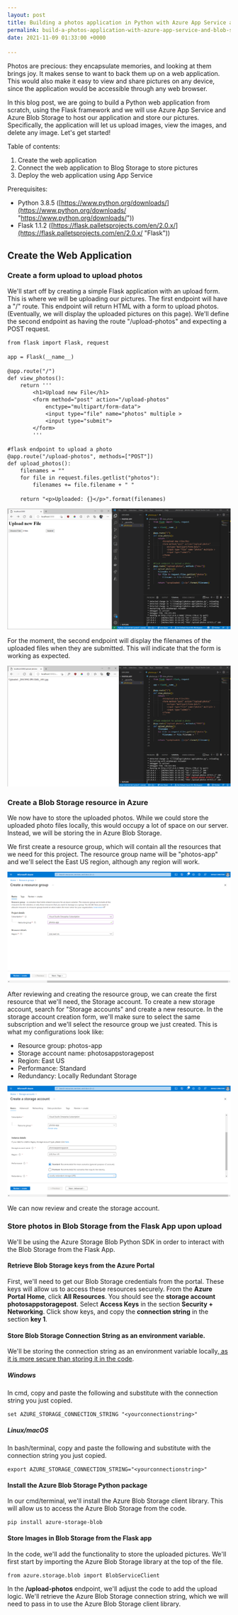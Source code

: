 ```yaml
---
layout: post
title: Building a photos application in Python with Azure App Service and Blob Storage
permalink: build-a-photos-application-with-azure-app-service-and-blob-storage
date: 2021-11-09 01:33:00 +0000

---
```

Photos are precious: they encapsulate memories, and looking at them brings joy. It makes sense to want to back them up on a web application. This would also make it easy to view and share pictures on any device, since the application would be accessible through any web browser.

In this blog post, we are going to build a Python web application from scratch, using the Flask framework and we will use Azure App Service and Azure Blob Storage to host our application and store our pictures. Specifically, the application will let us upload images, view the images, and delete any image. Let's get started!

Table of contents:

1. Create the web application
2. Connect the web application to Blog Storage to store pictures
3. Deploy the web application using App Service

Prerequisites:

* Python 3.8.5 ([https://www.python.org/downloads/](https://www.python.org/downloads/ "https://www.python.org/downloads/"))
* Flask 1.1.2 ([https://flask.palletsprojects.com/en/2.0.x/](https://flask.palletsprojects.com/en/2.0.x/ "Flask"))

## Create the Web Application

### Create a form upload to upload photos

We'll start off by creating a simple Flask application with an upload form. This is where we will be uploading our pictures. The first endpoint will have a "/" route.  This endpoint will return HTML with a form to upload photos. (Eventually, we will display the uploaded pictures on this page). We'll define the second endpoint as having the route "/upload-photos" and expecting a POST request.

    from flask import Flask, request
    
    app = Flask(__name__)
    
    @app.route("/")
    def view_photos():
        return '''
            <h1>Upload new File</h1>
            <form method="post" action="/upload-photos" 
                enctype="multipart/form-data">
                <input type="file" name="photos" multiple >
                <input type="submit">
            </form> 
            '''
    
    #flask endpoint to upload a photo
    @app.route("/upload-photos", methods=["POST"])
    def upload_photos():
        filenames = ""
        for file in request.files.getlist("photos"):
            filenames += file.filename + " "
    
        return "<p>Uploaded: {}</p>".format(filenames)        

![Web Application (left) and source code (right)](/uploads/screenshot-2021-11-08-212154.png "Form Upload for Photos")

For the moment, the second endpoint will display the filenames of the uploaded files when they are submitted. This will indicate that the form is working as expected.

![](/uploads/screenshot-2021-11-08-212424.png)

### Create a Blob Storage resource in Azure

We now have to store the uploaded photos. While we could store the uploaded photo files locally, this would occupy a lot of space on our server. Instead, we will be storing the in Azure Blob Storage.

We first create a resource group, which will contain all the resources that we need for this project. The resource group name will be "photos-app" and we'll select the East US region, although any region will work.

![](/uploads/screenshot-2021-11-08-230918.png)

After reviewing and creating the resource group, we can create the first resource that we'll need, the Storage account. To create a new storage account, search for "Storage accounts" and create a new resource. In the storage account creation form, we'll make sure to select the same subscription and we'll select the resource group we just created. This is what my configurations look like:

* Resource group: photos-app
* Storage account name: photosappstoragepost
* Region: East US
* Performance: Standard
* Redundancy: Locally Redundant Storage

![](/uploads/screenshot-2021-11-08-231432.png)

We can now review and create the storage account.

### Store photos in Blob Storage from the Flask App upon upload

We'll be using the Azure Storage Blob Python SDK in order to interact with the Blob Storage from the Flask App.

#### Retrieve Blob Storage keys from the Azure Portal

First, we'll need to get our Blob Storage credentials from the portal. These keys will allow us to access these resources securely. From the **Azure Portal Home**, click **All Resources**. You should see the **storage account photosappstoragepost**. Select **Access Keys** in the section **Security + Networking**. Click show keys, and copy the **connection string** in the section **key 1**.

#### Store Blob Storage Connection String as an environment variable.

We'll be storing the connection string as an environment variable locally,[ as it is more secure than storing it in the code]().

##### Windows

In cmd, copy and paste the following and substitute **<yourconnectionstring>** with the connection string you just copied.

    set AZURE_STORAGE_CONNECTION_STRING "<yourconnectionstring>"

##### Linux/macOS

In bash/terminal, copy and paste the following and substitute **<yourconnectionstring>** with the connection string you just copied.

    export AZURE_STORAGE_CONNECTION_STRING="<yourconnectionstring>"

#### Install the Azure Blob Storage Python package

In our cmd/terminal, we'll install the Azure Blob Storage client library. This will allow us to access the Azure Blob Storage from the code.

    pip install azure-storage-blob

#### Store Images in Blob Storage from the Flask app

In the code, we'll add the functionality to store the uploaded pictures. We'll first start by importing the Azure Blob Storage library at the top of the file.

    from azure.storage.blob import BlobServiceClient

In the **/upload-photos** endpoint, we'll adjust the code to add the upload logic. We'll retrieve the Azure Blob Storage connection string, which we will need to pass in to use the Azure Blob Storage client library.